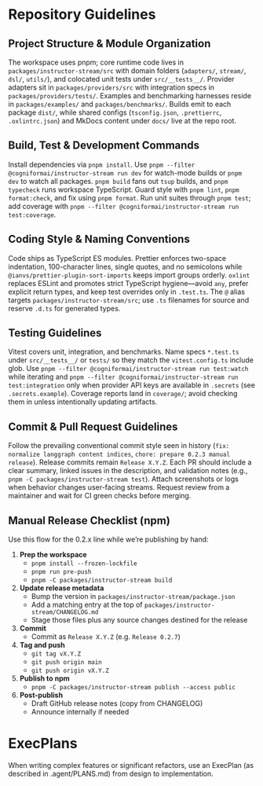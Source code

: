 # Repository Guidelines

## Project Structure & Module Organization

The workspace uses pnpm; core runtime code lives in `packages/instructor-stream/src` with domain folders (`adapters/`, `stream/`, `dsl/`, `utils/`), and colocated unit tests under `src/__tests__/`. Provider adapters sit in `packages/providers/src` with integration specs in `packages/providers/tests/`. Examples and benchmarking harnesses reside in `packages/examples/` and `packages/benchmarks/`. Builds emit to each package `dist/`, while shared configs (`tsconfig.json`, `.prettierrc`, `.oxlintrc.json`) and MkDocs content under `docs/` live at the repo root.

## Build, Test & Development Commands

Install dependencies via `pnpm install`. Use `pnpm --filter @cogniformai/instructor-stream run dev` for watch-mode builds or `pnpm dev` to watch all packages. `pnpm build` fans out `tsup` builds, and `pnpm typecheck` runs workspace TypeScript. Guard style with `pnpm lint`, `pnpm format:check`, and fix using `pnpm format`. Run unit suites through `pnpm test`; add coverage with `pnpm --filter @cogniformai/instructor-stream run test:coverage`.

## Coding Style & Naming Conventions

Code ships as TypeScript ES modules. Prettier enforces two-space indentation, 100-character lines, single quotes, and no semicolons while `@ianvs/prettier-plugin-sort-imports` keeps import groups orderly. `oxlint` replaces ESLint and promotes strict TypeScript hygiene—avoid `any`, prefer explicit return types, and keep test overrides only in `.test.ts`. The `@` alias targets `packages/instructor-stream/src`; use `.ts` filenames for source and reserve `.d.ts` for generated types.

## Testing Guidelines

Vitest covers unit, integration, and benchmarks. Name specs `*.test.ts` under `src/__tests__/` or `tests/` so they match the `vitest.config.ts` include glob. Use `pnpm --filter @cogniformai/instructor-stream run test:watch` while iterating and `pnpm --filter @cogniformai/instructor-stream run test:integration` only when provider API keys are available in `.secrets` (see `.secrets.example`). Coverage reports land in `coverage/`; avoid checking them in unless intentionally updating artifacts.

## Commit & Pull Request Guidelines

Follow the prevailing conventional commit style seen in history (`fix: normalize langgraph content indices`, `chore: prepare 0.2.3 manual release`). Release commits remain `Release X.Y.Z`. Each PR should include a clear summary, linked issues in the description, and validation notes (e.g., `pnpm -C packages/instructor-stream test`). Attach screenshots or logs when behavior changes user-facing streams. Request review from a maintainer and wait for CI green checks before merging.

## Manual Release Checklist (npm)

Use this flow for the 0.2.x line while we’re publishing by hand:

1. **Prep the workspace**
   - `pnpm install --frozen-lockfile`
   - `pnpm run pre-push`
   - `pnpm -C packages/instructor-stream build`
2. **Update release metadata**
   - Bump the version in `packages/instructor-stream/package.json`
   - Add a matching entry at the top of `packages/instructor-stream/CHANGELOG.md`
   - Stage those files plus any source changes destined for the release
3. **Commit**
   - Commit as `Release X.Y.Z` (e.g. `Release 0.2.7`)
4. **Tag and push**
   - `git tag vX.Y.Z`
   - `git push origin main`
   - `git push origin vX.Y.Z`
5. **Publish to npm**
   - `pnpm -C packages/instructor-stream publish --access public`
6. **Post-publish**
   - Draft GitHub release notes (copy from CHANGELOG)
   - Announce internally if needed

# ExecPlans

When writing complex features or significant refactors, use an ExecPlan (as described in .agent/PLANS.md) from design to implementation.
